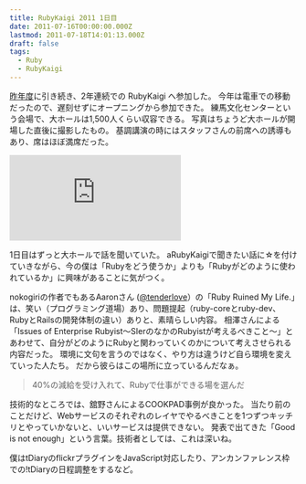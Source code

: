 ```yaml
---
title: RubyKaigi 2011 1日目
date: 2011-07-16T00:00:00.000Z
lastmod: 2011-07-18T14:01:13.000Z
draft: false
tags:
  - Ruby
  - RubyKaigi
---
```


[昨年度](/posts/20100827/p01)に引き続き、2年連続での RubyKaigi へ参加した。 今年は電車での移動だったので、遅刻せずにオープニングから参加できた。 練馬文化センターという会場で、大ホールは1,500人くらい収容できる。 写真はちょうど大ホールが開場した直後に撮影したもの。 基調講演の時にはスタッフさんの前席への誘導もあり、席はほぼ満席だった。

![scaled.php?tn=0&server=739&xsize=640&ysize=640&filename=rz2ww.jpg](http://desmond.yfrog.com/Himg739/scaled.php?tn=0&server=739&xsize=640&ysize=640&filename=rz2ww.jpg)

1日目はずっと大ホールで話を聞いていた。 aRubyKaigiで聞きたい話に☆を付けていきながら、今の僕は「Rubyをどう使うか」よりも「Rubyがどのように使われているか」に興味があることに気がつく。

nokogiriの作者でもあるAaronさん ([@tenderlove](http://twitter.com/tenderlove)）の「Ruby Ruined My Life.」は、笑い（プログラミング道場）あり、問題提起（ruby-coreとruby-dev、RubyとRailsの開発体制の違い）ありと、素晴らしい内容。 相澤さんによる「Issues of Enterprise Rubyist～SIerのなかのRubyistが考えるべきこと～」とあわせて、自分がどのようにRubyと関わっていくのかについて考えさせられる内容だった。 環境に文句を言うのではなく、やり方は違うけど自ら環境を変えていった人たち。 だから彼らはこの場所に立っているんだなぁ。

> 40%の減給を受け入れて、Rubyで仕事ができる場を選んだ

技術的なところでは、舘野さんによるCOOKPAD事例が良かった。 当たり前のことだけど、Webサービスのそれぞれのレイヤでやるべきことを1つずつキッチリとやっていかないと、いいサービスは提供できない。 発表で出てきた「Good is not enough」という言葉。技術者としては、これは深いね。

僕はtDiaryのflickrプラグインをJavaScript対応したり、アンカンファレンス枠での!tDiaryの日程調整をするなど。
